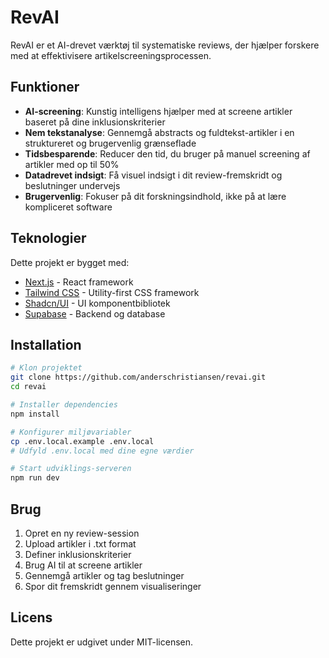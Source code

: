 # RevAI

RevAI er et AI-drevet værktøj til systematiske reviews, der hjælper forskere med at effektivisere artikelscreeningsprocessen.

## Funktioner

- **AI-screening**: Kunstig intelligens hjælper med at screene artikler baseret på dine inklusionskriterier
- **Nem tekstanalyse**: Gennemgå abstracts og fuldtekst-artikler i en struktureret og brugervenlig grænseflade
- **Tidsbesparende**: Reducer den tid, du bruger på manuel screening af artikler med op til 50%
- **Datadrevet indsigt**: Få visuel indsigt i dit review-fremskridt og beslutninger undervejs
- **Brugervenlig**: Fokuser på dit forskningsindhold, ikke på at lære kompliceret software

## Teknologier

Dette projekt er bygget med:

- [Next.js](https://nextjs.org/) - React framework
- [Tailwind CSS](https://tailwindcss.com/) - Utility-first CSS framework
- [Shadcn/UI](https://ui.shadcn.com/) - UI komponentbibliotek
- [Supabase](https://supabase.com/) - Backend og database

## Installation

```bash
# Klon projektet
git clone https://github.com/anderschristiansen/revai.git
cd revai

# Installer dependencies
npm install

# Konfigurer miljøvariabler
cp .env.local.example .env.local
# Udfyld .env.local med dine egne værdier

# Start udviklings-serveren
npm run dev
```

## Brug

1. Opret en ny review-session
2. Upload artikler i .txt format
3. Definer inklusionskriterier
4. Brug AI til at screene artikler
5. Gennemgå artikler og tag beslutninger
6. Spor dit fremskridt gennem visualiseringer

## Licens

Dette projekt er udgivet under MIT-licensen.
